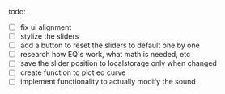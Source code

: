 todo:
 - [ ] fix ui alignment
 - [ ] stylize the sliders
 - [ ] add a button to reset the sliders to default one by one
 - [ ] research how EQ's work, what math is needed, etc
 - [ ] save the slider position to localstorage only when changed
 - [ ] create function to plot eq curve
 - [ ] implement functionality to actually modify the sound